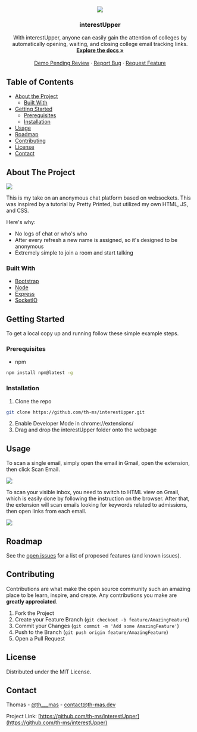 <!-- PROJECT LOGO -->
<br />
<p align="center">
  <img src="https://media.discordapp.net/attachments/562041975797317643/754149879944839250/up_1080.png?width=676&height=676">
  <h3 align="center">interestUpper</h3>

  <p align="center">
    With interestUpper, anyone can easily gain the attention of colleges by automatically opening, waiting, and closing college email tracking links.
    <br />
    <a href="https://github.com/th-ms/interestUpper"><strong>Explore the docs »</strong></a>
    <br />
    <br />
    <a href="#">Demo Pending Review</a>
    ·
    <a href="https://github.com/th-ms/interestUpper">Report Bug</a>
    ·
    <a href="https://github.com/th-ms/interestUpper">Request Feature</a>
  </p>
</p>



<!-- TABLE OF CONTENTS -->
## Table of Contents

* [About the Project](#about-the-project)
  * [Built With](#built-with)
* [Getting Started](#getting-started)
  * [Prerequisites](#prerequisites)
  * [Installation](#installation)
* [Usage](#usage)
* [Roadmap](#roadmap)
* [Contributing](#contributing)
* [License](#license)
* [Contact](#contact)



<!-- ABOUT THE PROJECT -->
## About The Project

<img src="https://i.gyazo.com/5bf403244adec2ebb73c65b13940efeb.png">

This is my take on an anonymous chat platform based on websockets. This was inspired by a tutorial by Pretty Printed, but utilized my own HTML, JS, and CSS.

Here's why:
* No logs of chat or who's who
* After every refresh a new name is assigned, so it's designed to be anonymous
* Extremely simple to join a room and start talking

### Built With
* [Bootstrap](https://getbootstrap.com)
* [Node](https://nodejs.org)
* [Express](https://expressjs.com)
* [SocketIO](https://socket.io)


<!-- GETTING STARTED -->
## Getting Started

To get a local copy up and running follow these simple example steps.

### Prerequisites

* npm
```sh
npm install npm@latest -g
```

### Installation

1. Clone the repo
```sh
git clone https://github.com/th-ms/interestUpper.git
```
2. Enable Developer Mode in chrome://extensions/
3. Drag and drop the interestUpper folder onto the webpage



<!-- USAGE EXAMPLES -->
## Usage

To scan a single email, simply open the email in Gmail, open the extension, then click Scan Email.

<img src="https://media.discordapp.net/attachments/562041975797317643/754148194094547014/preview1.gif">

To scan your visible inbox, you need to switch to HTML view on Gmail, which is easily done by following the instruction on the browser. After that, the extension will scan emails looking for keywords related to admissions, then open links from each email.

<img src="https://media.discordapp.net/attachments/562041975797317643/754148270938521600/preview2.gif">

<!-- ROADMAP -->
## Roadmap

See the [open issues](https://github.com/th-ms/interestUpper/issues) for a list of proposed features (and known issues).



<!-- CONTRIBUTING -->
## Contributing

Contributions are what make the open source community such an amazing place to be learn, inspire, and create. Any contributions you make are **greatly appreciated**.

1. Fork the Project
2. Create your Feature Branch (`git checkout -b feature/AmazingFeature`)
3. Commit your Changes (`git commit -m 'Add some AmazingFeature'`)
4. Push to the Branch (`git push origin feature/AmazingFeature`)
5. Open a Pull Request



<!-- LICENSE -->
## License

Distributed under the MIT License.



<!-- CONTACT -->
## Contact

Thomas - [@th___mas](https://twitter.com/th___mas) - contact@th-mas.dev

Project Link: [https://github.com/th-ms/interestUpper](https://github.com/th-ms/interestUpper)
